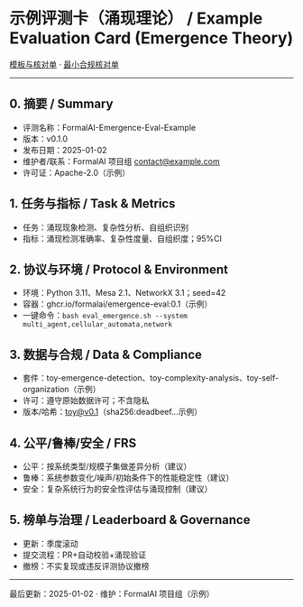 # 示例评测卡（涌现理论） / Example Evaluation Card (Emergence Theory)

[模板与核对单](../../TEMPLATES_EVAL_CARD.md) · [最小合规核对单](../../STANDARDS_CHECKLISTS.md)

---

## 0. 摘要 / Summary

- 评测名称：FormalAI-Emergence-Eval-Example
- 版本：v0.1.0
- 发布日期：2025-01-02
- 维护者/联系：FormalAI 项目组 <contact@example.com>
- 许可证：Apache-2.0（示例）

## 1. 任务与指标 / Task & Metrics

- 任务：涌现现象检测、复杂性分析、自组织识别
- 指标：涌现检测准确率、复杂性度量、自组织度；95%CI

## 2. 协议与环境 / Protocol & Environment

- 环境：Python 3.11、Mesa 2.1、NetworkX 3.1；seed=42
- 容器：ghcr.io/formalai/emergence-eval:0.1（示例）
- 一键命令：`bash eval_emergence.sh --system multi_agent,cellular_automata,network`

## 3. 数据与合规 / Data & Compliance

- 套件：toy-emergence-detection、toy-complexity-analysis、toy-self-organization（示例）
- 许可：遵守原始数据许可；不含隐私
- 版本/哈希：toy@v0.1（sha256:deadbeef…示例）

## 4. 公平/鲁棒/安全 / FRS

- 公平：按系统类型/规模子集做差异分析（建议）
- 鲁棒：系统参数变化/噪声/初始条件下的性能稳定性（建议）
- 安全：复杂系统行为的安全性评估与涌现控制（建议）

## 5. 榜单与治理 / Leaderboard & Governance

- 更新：季度滚动
- 提交流程：PR+自动校验+涌现验证
- 撤榜：不实复现或违反评测协议撤榜

---

最后更新：2025-01-02  · 维护：FormalAI 项目组（示例）
